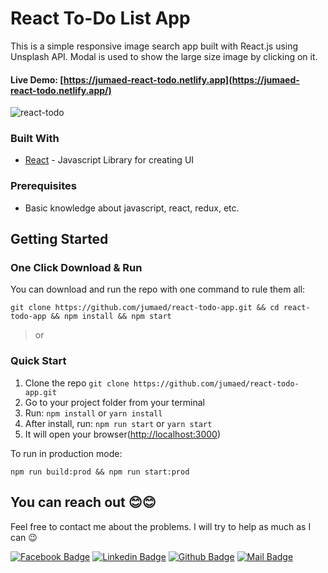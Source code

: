 # React To-Do List App

This is a simple responsive image search app built with React.js using Unsplash API. Modal is used to show the large size image by clicking on it.

#### Live Demo:  [https://jumaed-react-todo.netlify.app](https://jumaed-react-todo.netlify.app/)



![react-todo](https://i.ibb.co/K56rGrK/to-do-list.png)



### Built With

- [React](https://reactjs.org/) - Javascript Library for creating UI

### Prerequisites

- Basic knowledge about javascript, react, redux, etc.



## Getting Started

### One Click Download & Run

You can download and run the repo with one command to rule them all:

```
git clone https://github.com/jumaed/react-todo-app.git && cd react-todo-app && npm install && npm start
```

> or

### Quick Start

1. Clone the repo `git clone https://github.com/jumaed/react-todo-app.git`
2. Go to your project folder from your terminal
3. Run: `npm install` or `yarn install`
4. After install, run: `npm run start` or `yarn start`
5. It will open your browser([http://localhost:3000](http://localhost:3000/))

To run in production mode:

```
npm run build:prod && npm run start:prod
```



## You can reach out 😊😊

Feel free to contact me about the problems. I will try to help as much as I can 😉

[![Facebook Badge](https://img.shields.io/badge/Facebook-1877F2?style=for-the-badge&logo=facebook&logoColor=white)](https://www.facebook.com/anjumaed)  [![Linkedin Badge](https://img.shields.io/badge/LinkedIn-0077B5?style=for-the-badge&logo=linkedin&logoColor=white)](https://www.linkedin.com/in/anjumaed/)  [![Github Badge](https://img.shields.io/badge/GitHub-100000?style=for-the-badge&logo=github&logoColor=white)](https://github.com/jumaed)  [![Mail Badge](https://img.shields.io/badge/Gmail-D14836?style=for-the-badge&logo=gmail&logoColor=white)](mailto:furkanozbek1995@gmail.com)


